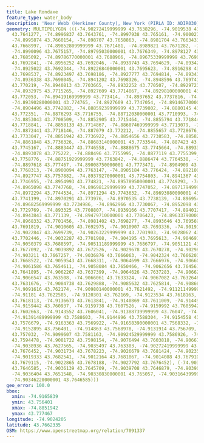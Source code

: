 ```yaml
---
title: Lake Rondaxe
feature_type: water_body
description: 'Near Webb (Herkimer County), New York (PIRLA ID: ADIR030)'
geometry: MULTIPOLYGON (((-74.90272419999999 43.7638296, -74.9019538 43.7644059, -74.90081189999999
  43.7641277, -74.8996837 43.7643761, -74.8997938 43.765161, -74.9000277 43.7653696,
  -74.8995874 43.7660154, -74.898707 43.7658863, -74.8981704 43.7663433, -74.8982254
  43.7668997, -74.89852809999999 43.7671481, -74.8989821 43.7671282, -74.8991747 43.767307,
  -74.8990096 43.7675157, -74.89795030000001 43.7676349, -74.8978127 43.768082, -74.8978127
  43.7685092, -74.89786770000001 43.7688966, -74.89675339999999 43.7690556, -74.8960517
  43.7692841, -74.8956252 43.7692046, -74.8939743 43.7694629, -74.893424 43.7691847,
  -74.8925022 43.7692344, -74.89226840000001 43.7695623, -74.8916298 43.7697062, -74.8916882
  43.7698537, -74.8923497 43.7698186, -74.8927777 43.7694814, -74.8934392 43.7696008,
  -74.8936338 43.7698045, -74.8941202 43.7698326, -74.8948596 43.7697413, -74.8952584
  43.770219, -74.8940813 43.7703665, -74.8932252 43.770507, -74.8929723 43.7708372,
  -74.8932975 43.7715265, -74.8927609 43.7714867, -74.89298100000001 43.7717947, -74.8937377
  43.772053, -74.89419169999999 43.773414, -74.8937652 43.7737816, -74.8937377 43.7743081,
  -74.89390280000001 43.774765, -74.8927609 43.7747054, -74.89146770000001 43.7742584,
  -74.8904496 43.7742882, -74.88859239999999 43.7739802, -74.8880145 43.773414, -74.8878907
  43.772351, -74.8876293 43.7716755, -74.88712030000001 43.7710993, -74.8867626 43.7710894,
  -74.8853043 43.7708509, -74.8852905 43.7715464, -74.8855794 43.7718444, -74.88590960000001
  43.7718841, -74.8858133 43.7714867, -74.88607469999999 43.7713079, -74.8868726 43.7715166,
  -74.8872441 43.7718146, -74.887079 43.772212, -74.8855657 43.7728676, -74.8853043
  43.7733047, -74.8851942 43.7736922, -74.8854656 43.7738583, -74.8858271 43.7740796,
  -74.8861848 43.7736326, -74.88683140000001 43.7733544, -74.887423 43.7738412, -74.8879733
  43.7745167, -74.8883447 43.7746558, -74.8888675 43.7745664, -74.8893353 43.7750333,
  -74.8893078 43.775222, -74.888496 43.7755995, -74.8877119 43.7755399, -74.88743669999999
  43.7758776, -74.88751929999999 43.7763842, -74.8886474 43.7764538, -74.8894178 43.7769207,
  -74.8897618 43.777467, -74.89008750000001 43.7773471, -74.8904909 43.777169, -74.89025700000001
  43.7768313, -74.8900094 43.7763147, -74.8905184 43.776424, -74.89210060000001 43.776275,
  -74.8927747 43.7757882, -74.89379270000001 43.7754803, -74.8941367 43.7751624, -74.89523730000001
  43.7746955, -74.8954993 43.774821, -74.89578950000001 43.7749293, -74.8960629 43.7749295,
  -74.8965098 43.7747768, -74.89698129999999 43.7747052, -74.89717949999999 43.7745974,
  -74.8972294 43.7744534, -74.8971294 43.7743632, -74.89693080000001 43.774264, -74.8969302
  43.7741199, -74.8970291 43.773976, -74.8970535 43.7738139, -74.8969544 43.7736338,
  -74.89682569999999 43.7734986, -74.8962966 43.7730067, -74.8952098 43.7728875, -74.89479710000001
  43.7729769, -74.893325 43.7708807, -74.8939166 43.7707417, -74.89401290000001 43.77099,
  -74.8943843 43.771139, -74.89479710000001 43.7706423, -74.89633790000001 43.7701654,
  -74.8968332 43.7701456, -74.8981402 43.7698277, -74.8993646 43.7695694, -74.9000525
  43.7691819, -74.9010605 43.7692975, -74.9010907 43.7693336, -74.901911 43.7696494,
  -74.9022847 43.7699739, -74.90263229999999 43.7701903, -74.9028062 43.7702444, -74.9030298
  43.7702446, -74.9032287 43.7701908, -74.904195 43.7695613, -74.904691 43.7691836,
  -74.9050379 43.7688597, -74.90511189999999 43.7686797, -74.9051121 43.7685626, -74.904641
  43.7677092, -74.9039892 43.7672526, -74.9029678 43.7670278, -74.9029872 43.7668592,
  -74.903211 43.7667257, -74.9036876 43.7666063, -74.9042324 43.7666203, -74.9051955
  43.7668522, -74.9059543 43.7668311, -74.9064699 43.7666976, -74.9066061 43.7662129,
  -74.9061586 43.7654611, -74.9058084 43.7650466, -74.9062656 43.7645619, -74.9063531
  43.7641895, -74.9062267 43.7637399, -74.9064626 43.7637283, -74.9066207 43.7636423,
  -74.9066547 43.763508, -74.9066061 43.7633324, -74.9067082 43.7632646, -74.9078547
  43.7631676, -74.9084738 43.7629888, -74.9085632 43.7625814, -74.9086664 43.762333,
  -74.9091616 43.762174, -74.90980140000001 43.7621492, -74.91121149999999 43.762328,
  -74.91181 43.7622585, -74.9120301 43.762169, -74.9123534 43.7618163, -74.9129312
  43.7618113, -74.9136673 43.7613841, -74.9140869 43.7611009, -74.9144996 43.7608873,
  -74.9159442 43.760937, -74.9159738 43.7607526, -74.9159992 43.7605942, -74.9148436
  43.7602663, -74.9143552 43.7606041, -74.91388739999999 43.76047, -74.913117 43.759377,
  -74.91391489999999 43.7588603, -74.9144996 43.7588304, -74.9154558 43.7586317, -74.91614370000001
  43.7576679, -74.9163363 43.7569922, -74.91658390000001 43.7568332, -74.9163969 43.7566544,
  -74.9152895 43.756401, -74.914863 43.7568978, -74.9131914 43.756709, -74.91226279999999
  43.757032, -74.9099607 43.7581163, -74.90924529999999 43.7586926, -74.90930040000001
  43.7594478, -74.9081722 43.7598154, -74.9076494 43.7603818, -74.90667259999999 43.7612065,
  -74.9038936 43.7627565, -74.9035497 43.763303, -74.90272419999999 43.7638296), (-74.9027792
  43.7676452, -74.9031734 43.7678223, -74.9026679 43.7681424, -74.90235749999999 43.7684625,
  -74.9019333 43.7682541, -74.9012164 43.7681867, -74.9014088 43.7679109, -74.90185320000001
  43.7679115, -74.9022865 43.7678188, -74.9027792 43.7676452), (-74.90346220000001
  43.7646585, -74.9036139 43.7645709, -74.9039708 43.7646879, -74.903904 43.7649688,
  -74.9036404 43.7651548, -74.90330830000001 43.765057, -74.90316439999999 43.7648616,
  -74.90346220000001 43.7646585)))
geo_error: 100.0
bbox:
  xmin: -74.9165839
  ymin: 43.756401
  xmax: -74.8851942
  ymax: 43.777467
longitude: -74.9024205
latitude: 43.7662335
OSM: https://www.openstreetmap.org/relation/7091337
---
```

